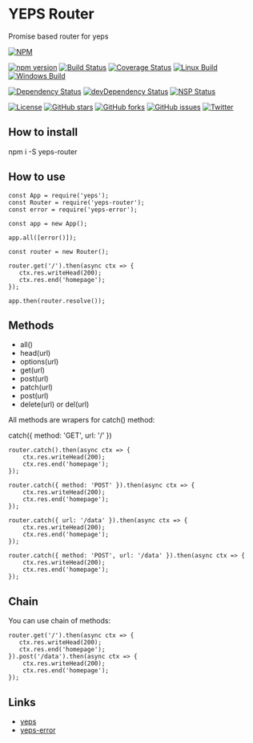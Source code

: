 # YEPS Router


Promise based router for yeps

[![NPM](https://nodei.co/npm/yeps-router.png)](https://npmjs.org/package/yeps-router)

[![npm version](https://badge.fury.io/js/yeps-router.svg)](https://badge.fury.io/js/yeps-router)
[![Build Status](https://travis-ci.org/evheniy/yeps-router.svg?branch=master)](https://travis-ci.org/evheniy/yeps-router)
[![Coverage Status](https://coveralls.io/repos/github/evheniy/yeps-router/badge.svg?branch=master)](https://coveralls.io/github/evheniy/yeps-router?branch=master)
[![Linux Build](https://img.shields.io/travis/evheniy/yeps-router/master.svg?label=linux)](https://travis-ci.org/evheniy/)
[![Windows Build](https://img.shields.io/appveyor/ci/evheniy/yeps-router/master.svg?label=windows)](https://ci.appveyor.com/project/evheniy/yeps-router)

[![Dependency Status](https://david-dm.org/evheniy/yeps-router.svg)](https://david-dm.org/evheniy/yeps-router)
[![devDependency Status](https://david-dm.org/evheniy/yeps-router/dev-status.svg)](https://david-dm.org/evheniy/yeps-router#info=devDependencies)
[![NSP Status](https://img.shields.io/badge/NSP%20status-no%20vulnerabilities-green.svg)](https://travis-ci.org/evheniy/yeps-router)

[![License](https://img.shields.io/badge/license-MIT-blue.svg)](https://raw.githubusercontent.com/evheniy/yeps-router/master/LICENSE)
[![GitHub stars](https://img.shields.io/github/stars/evheniy/yeps-router.svg)](https://github.com/evheniy/yeps-router/stargazers)
[![GitHub forks](https://img.shields.io/github/forks/evheniy/yeps-router.svg)](https://github.com/evheniy/yeps-router/network)
[![GitHub issues](https://img.shields.io/github/issues/evheniy/yeps-router.svg)](https://github.com/evheniy/yeps-router/issues)
[![Twitter](https://img.shields.io/twitter/url/https/github.com/evheniy/yeps-router.svg?style=social)](https://twitter.com/intent/tweet?text=Wow:&url=%5Bobject%20Object%5D)


## How to install

  npm i -S yeps-router
  
## How to use

    const App = require('yeps');    
    const Router = require('yeps-router');
    const error = require('yeps-error');
    
    const app = new App();
    
    app.all([error()]);
    
    const router = new Router();
    
    router.get('/').then(async ctx => {
       ctx.res.writeHead(200);
       ctx.res.end('homepage');     
    });
    
    app.then(router.resolve());
    
## Methods

* all()
* head(url)
* options(url)
* get(url)
* post(url)
* patch(url)
* post(url)
* delete(url) or del(url)

All methods are wrapers for catch() method:

catch({ method: 'GET', url: '/' })

    router.catch().then(async ctx => {
        ctx.res.writeHead(200);
        ctx.res.end('homepage');     
    });
    
    router.catch({ method: 'POST' }).then(async ctx => {
        ctx.res.writeHead(200);
        ctx.res.end('homepage');     
    });
    
    router.catch({ url: '/data' }).then(async ctx => {
        ctx.res.writeHead(200);
        ctx.res.end('homepage');     
    });
    
    router.catch({ method: 'POST', url: '/data' }).then(async ctx => {
        ctx.res.writeHead(200);
        ctx.res.end('homepage');     
    });

## Chain

You can use chain of methods:

    router.get('/').then(async ctx => {
       ctx.res.writeHead(200);
       ctx.res.end('homepage');     
    }).post('/data').then(async ctx => {
        ctx.res.writeHead(200);
        ctx.res.end('homepage');     
    });

## Links

* [yeps](https://github.com/evheniy/yeps)
* [yeps-error](https://github.com/evheniy/yeps-error)
     
     